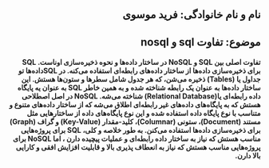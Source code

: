 <h2 dir="rtl"> نام و نام خانوادگی: فرید موسوی </h2>
<h2 dir="rtl"> موضوع: تفاوت sql و nosql </h2>
<h4 dir="rtl"><Th>تفاوت اصلی بین SQL و NoSQL در ساختار داده‌ها و نحوه ذخیره‌سازی اوناست.
SQL برای ذخیره‌سازی داده‌ها از ساختار داده‌های رابطه‌ای استفاده می‌کنه. در SQLداده‌ها تو جداول یا (Tables) ذخیره می‌شن، که هر جدول شامل سطرها و ستون‌ها هستش. این ساختار داده‌ها به عنوان یک رابطه شناخته شده و به همین خاطر SQL به عنوان یه پایگاه داده رابطه‌ای یا(Relational Database)  شناخته می‌شه. NoSQL در اصل اصطلاحی هستش که به پایگاه‌های داده‌های غیر رابطه‌ای اطلاق می‌شه که از ساختار داده‌های متنوع و متناسب با نوع پایگاه داده استفاده شده و این نوع پایگاه‌های داده از ساختارهایی مثل مستند (Document)، ستونی (Columnar)، کلید-مقدار (Key-Value) و گراف (Graph) برای ذخیره‌سازی داده‌ها استفاده می‌کنن. به طور خلاصه و کلی، SQL برای پروژه‌هایی مناسب هستش که نیاز به ساختار داده رابطه‌ای و عملیات پیچیده دارن ، اما NoSQL برای پروژه‌هایی مناسب هستش که نیاز به انعطاف پذیری بالا و قابلیت افزایش افقی و کارایی بالا دارن.
